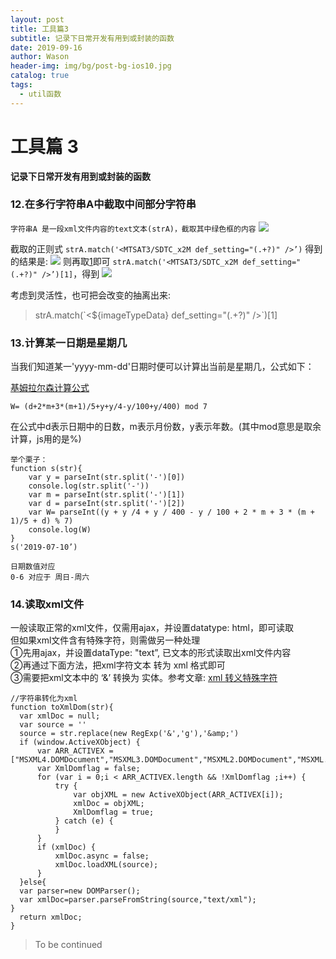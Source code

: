 ```yaml
---
layout: post
title: 工具篇3
subtitle: 记录下日常开发有用到或封装的函数
date: 2019-09-16
author: Wason
header-img: img/bg/post-bg-ios10.jpg
catalog: true
tags:
  - util函数
---
```


# 工具篇 3 #  
**记录下日常开发有用到或封装的函数**

### 12.在多行字符串A中截取中间部分字符串
`字符串A 是一段xml文件内容的text文本(strA)，截取其中绿色框的内容`
![](http://hao419.github.io/img/20190916/201909161201.png)

截取的正则式 `strA.match('<MTSAT3/SDTC_x2M def_setting="(.+?)" />’)`
得到的结果是:
![](http://hao419.github.io/img/20190916/201909161202.png)
则再取[1]即可 `strA.match('<MTSAT3/SDTC_x2M def_setting="(.+?)" />’)[1]`，得到
![](http://hao419.github.io/img/20190916/201909161203.png)

考虑到灵活性，也可把会改变的抽离出来:

>strA.match(\`<${imageTypeData} def_setting="(.+?)" />\`)\[1\]
### 13.计算某一日期是星期几
当我们知道某一'yyyy-mm-dd'日期时便可以计算出当前是星期几，公式如下：

[基姆拉尔森计算公式][1]
```
W= (d+2*m+3*(m+1)/5+y+y/4-y/100+y/400) mod 7
```
在公式中d表示日期中的日数，m表示月份数，y表示年数。(其中mod意思是取余计算，js用的是%)
```
举个栗子：
function s(str){
    var y = parseInt(str.split('-')[0])
    console.log(str.split('-'))
    var m = parseInt(str.split('-')[1])
    var d = parseInt(str.split('-')[2])
    var W= parseInt((y + y /4 + y / 400 - y / 100 + 2 * m + 3 * (m + 1)/5 + d) % 7)
    console.log(W)
}
s('2019-07-10’)

日期数值对应
0-6 对应于 周日-周六
```

### 14.读取xml文件
一般读取正常的xml文件，仅需用ajax，并设置datatype: html，即可读取  
但如果xml文件含有特殊字符，则需做另一种处理  
①先用ajax，并设置dataType: "text”, 已文本的形式读取出xml文件内容  
②再通过下面方法，把xml字符文本 转为 xml 格式即可  
③需要把xml文本中的 ‘&’ 转换为 实体。参考文章: [xml 转义特殊字符][2]
```
//字符串转化为xml
function toXmlDom(str){
  var xmlDoc = null;
  var source = ''
  source = str.replace(new RegExp('&','g'),'&amp;')
  if (window.ActiveXObject) {
      var ARR_ACTIVEX = ["MSXML4.DOMDocument","MSXML3.DOMDocument","MSXML2.DOMDocument","MSXML.DOMDocument","Microsoft.XmlDom"];
      var XmlDomflag = false;
      for (var i = 0;i < ARR_ACTIVEX.length && !XmlDomflag ;i++) {
          try {
              var objXML = new ActiveXObject(ARR_ACTIVEX[i]);
              xmlDoc = objXML;
              XmlDomflag = true;
          } catch (e) {
          }
      }
      if (xmlDoc) {  
          xmlDoc.async = false;
          xmlDoc.loadXML(source);
      }
  }else{
  var parser=new DOMParser();
  var xmlDoc=parser.parseFromString(source,"text/xml");
}
  return xmlDoc;
}
```

>To be continued

[1]: https://baike.baidu.com/item/%E5%9F%BA%E5%A7%86%E6%8B%89%E5%B0%94%E6%A3%AE%E8%AE%A1%E7%AE%97%E5%85%AC%E5%BC%8F/713396?fr=aladdin
[2]: https://www.cnblogs.com/catgatp/p/6403326.html
